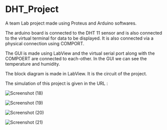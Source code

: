 # DHT_Project

A team Lab project made using Proteus and Arduino softwares.

The arduino board is connected to the DHT 11 sensor and is also connected to the virtual terminal for data to be displayed. It is also connected via a physical connection using COMPORT.

The GUI is made using LabView and the virtual serial port along with the COMPOERT are connected to each-other. In the GUI we can see the temperature and humidity.

The block diagram is made in LabView. It is the circuit of the project.

The simulation of this project is given in the URL : 

![Screenshot (18)](https://user-images.githubusercontent.com/75902819/204617211-4f8cd2fa-eef2-4016-a8fa-ac7570ea679d.png)

![Screenshot (19)](https://user-images.githubusercontent.com/75902819/204617015-2bc9460b-b7b8-4ecf-90d3-75efa74ee29f.png)

![Screenshot (20)](https://user-images.githubusercontent.com/75902819/204617032-393dd8b1-ccca-43ee-aa5c-ef08a6e26835.png)

![Screenshot (21)](https://user-images.githubusercontent.com/75902819/204617045-f3f06dc1-28ba-4561-938f-06a93e510e45.png)
